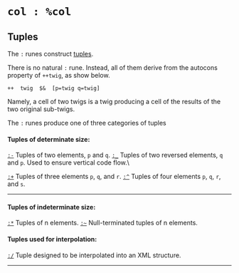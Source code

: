 <div class="short">

`col : %col`
============

Tuples
------

The `:` runes construct [tuples]().

There is no natural `:` rune. Instead, all of them derive from the
autocons property of `++twig`, as show below.

    ++  twig  $&  [p=twig q=twig]

Namely, a cell of two twigs is a twig producing a cell of the results of
the two original sub-twigs.

The `:` runes produce one of three categories of tuples

</div>

#### Tuples of determinate size:

[`:-`]() Tuples of two elements, `p` and `q`. [`:_`]() Tuples of two
reversed elements, `q` and `p`. Used to ensure vertical code flow.\

[`:+`]() Tuples of three elements `p`, `q`, and `r`. [`:^`]() Tuples of
four elements `p`, `q`, `r`, and `s`.

<hr></hr>

#### Tuples of indeterminate size:

[`:*`]() Tuples of n elements. [`:~`]() Null-terminated tuples of n
elements.

#### Tuples used for interpolation:

[`:/`]() Tuple designed to be interpolated into an XML structure.

<hr></hr>

<kids></kids>